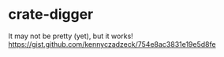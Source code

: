 # crate-digger
It may not be pretty (yet), but it works!
https://gist.github.com/kennyczadzeck/754e8ac3831e19e5d8fe
